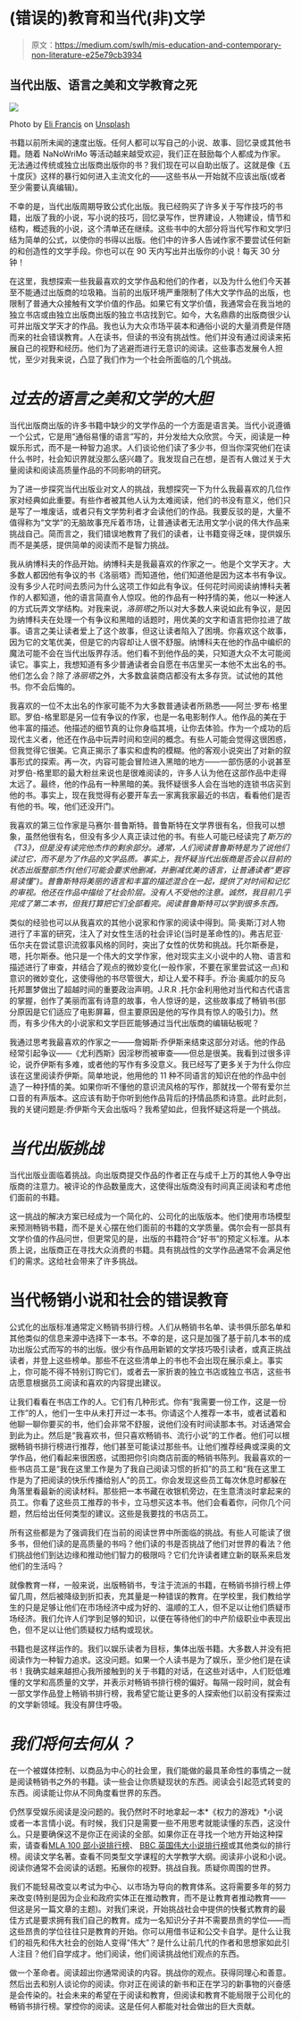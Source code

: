 # (错误的)教育和当代(非)文学

> 原文：<https://medium.com/swlh/mis-education-and-contemporary-non-literature-e25e79cb3934>

## 当代出版、语言之美和文学教育之死

![](img/bb09121460599d35527f623bf8be55da.png)

Photo by [Eli Francis](https://unsplash.com/@elifrancis?utm_source=medium&utm_medium=referral) on [Unsplash](https://unsplash.com?utm_source=medium&utm_medium=referral)

书籍以前所未闻的速度出版。任何人都可以写自己的小说、故事、回忆录或其他书籍。随着 NaNoWriMo 等活动越来越受欢迎，我们正在鼓励每个人都成为作家。无法通过传统或独立出版商出版你的书？我们现在可以自助出版了。这就是像《五十度灰》这样的暴行如何进入主流文化的——这些书从一开始就不应该出版(或者至少需要认真编辑)。

不幸的是，当代出版周期导致公式化出版。我已经购买了许多关于写作技巧的书籍，出版了我的小说，写小说的技巧，回忆录写作，世界建设，人物建设，情节和结构，概述我的小说，这个清单还在继续。这些书中的大部分将当代写作和文学归结为简单的公式，以使你的书得以出版。他们中的许多人告诫作家不要尝试任何新的和创造性的文学手段。你也可以在 90 天内写出并出版你的小说！每天 30 分钟！

在这里，我想探索一些我最喜欢的文学作品和他们的作者，以及为什么他们今天甚至不能通过出版商的垃圾箱。当前的出版环境严重限制了伟大文学作品的出版，也限制了普通大众接触有文学价值的作品。如果它有文学价值，我通常会在我当地的独立书店或由独立出版商出版的独立书店找到它。如今，大名鼎鼎的出版商很少认可并出版文学天才的作品。我也认为大众市场平装本和通俗小说的大量消费是伴随而来的社会错误教育。人在读书，但读的书没有挑战性。他们并没有通过阅读来拓展自己的视野和经历。他们为了逃避而进行无意识的阅读。这些事态发展令人担忧，至少对我来说，凸显了我们作为一个社会所面临的几个挑战。

# *过去的语言之美和文学的大胆*

当代出版商出版的许多书籍中缺少的文学作品的一个方面是语言美。当代小说遵循一个公式，它是用“通俗易懂的语言”写的，并分发给大众欣赏。今天，阅读是一种娱乐形式，而不是一种智力追求。人们谈论他们读了多少书，但当你深究他们在读什么书时，社会知识界就没那么感兴趣了。我发现自己在想，是否有人做过关于大量阅读和阅读高质量作品的不同影响的研究。

为了进一步探究当代出版业对文人的挑战，我想探究一下为什么我最喜欢的几位作家对经典如此重要。有些作者被其他人认为太难阅读，他们的书没有意义，他们只是写了一堆废话，或者只有文学势利者才会读他们的作品。我要反驳的是，大量不值得称为“文学”的无脑故事充斥着市场，让普通读者无法用文学小说的伟大作品来挑战自己。简而言之，我们错误地教育了我们的读者，让书籍变得乏味，提供娱乐而不是美感，提供简单的阅读而不是智力挑战。

我从纳博科夫的作品开始。纳博科夫是我最喜欢的作家之一。他是个文学天才。大多数人都因他有争议的书《洛丽塔》而知道他，他们知道他是因为这本书有争议。没有多少人花时间去质问为什么这项工作如此有争议。任何花时间阅读纳博科夫著作的人都知道，他的语言简直令人惊叹。他的作品有一种抒情的美，他以一种迷人的方式玩弄文学结构。对我来说，*洛丽塔*之所以对大多数人来说如此有争议，是因为纳博科夫在处理一个有争议和黑暗的话题时，用优美的文字和语言把你拉进了故事。语言之美让读者爱上了这个故事，但这让读者陷入了困境。你喜欢这个故事，因为它的文笔优美，但是它的内容却让人很不舒服。纳博科夫在他的作品中编织的魔法可能不会在当代出版界存活。他们看不到他作品的美，只知道大众不太可能阅读它。事实上，我想知道有多少普通读者会自愿在书店里买一本他不太出名的书。他们怎么会？除了*洛丽塔*之外，大多数盒装商店都没有太多存货。试试他的其他书。你不会后悔的。

我喜欢的一位不太出名的作家可能不为大多数普通读者所熟悉——阿兰·罗布·格里耶。罗伯-格里耶是另一位有争议的作家，也是一名电影制作人。他作品的美在于他丰富的描述。他描述的细节真的让你身临其境，让你去体验。作为一个成功的后现代主义者，他还在作品中玩弄时间和空间的概念。有些人可能会觉得这很困惑，但我觉得它很美。它真正揭示了事实和虚构的模糊。他的客观小说突出了对新的叙事形式的探索。再一次，内容可能会冒险进入黑暗的地方——一部伤感的小说甚至对罗伯-格里耶的最大粉丝来说也是很难阅读的，许多人认为他在这部作品中走得太远了。最终，他的作品有一种黑暗的美。我怀疑很多人会在当地的连锁书店买到他的书。事实上，现在我觉得有必要开车去一家离我家最近的书店，看看他们是否有他的书。唉，他们还没开门。

我喜欢的第三位作家是马赛尔·普鲁斯特。普鲁斯特在文学界很有名，但我可以想象，虽然他很有名，但没有多少人真正读过他的书。有些人可能已经读完了*斯万的《T3》，但是没有读完他杰作的剩余部分。通常，人们阅读普鲁斯特是为了说他们读过它，而不是为了作品的文学品质。事实上，我怀疑当代出版商是否会以目前的状态出版整部杰作(他们可能会要求他删减，并删减优美的语言，让普通读者“更容易读懂”)。普鲁斯特将美丽的语言和丰富的描述混合在一起，提供了对时间和记忆的审视。他还在作品中描绘了社会阶层。没有人不受他的注意。诚然，我目前几乎完成了第二本书，但我打算把它们全部看完。阅读普鲁斯特可以学到很多东西。*

类似的经验也可以从我喜欢的其他小说家和作家的阅读中得到。简·奥斯汀对人物进行了丰富的研究，注入了对女性生活的社会评论(当时是革命性的)。弗吉尼亚·伍尔夫在尝试意识流叙事风格的同时，突出了女性的优势和挑战。托尔斯泰是，嗯，托尔斯泰。他只是一个伟大的文学作家，他对现实主义小说中的人物、语言和描述进行了审查，并结合了观点的微妙变化(一般作家，不要在家里尝试这一点)和意识的微妙变化，这使得他的书尽管很大，却让人爱不释手。乔治·奥威尔的反乌托邦噩梦做出了超越时间的重要政治声明。J.R.R .托尔金利用他对当代和古代语言的掌握，创作了美丽而富有诗意的故事，令人惊讶的是，这些故事成了畅销书(部分原因是它们适应了电影屏幕，但主要原因是他的写作具有惊人的吸引力)。然而，有多少伟大的小说家和文学巨匠能够通过当代出版商的编辑砧板呢？

我通过思考我最喜欢的作家之一——詹姆斯·乔伊斯来结束这部分对话。他的作品经常引起争议——《尤利西斯》因淫秽而被审查——但总是很美。我看到过很多评论，说乔伊斯有多难，或者他的写作有多没意义。我已经写了更多关于为什么你应该在这里阅读乔伊斯。简单地说，他用他的 11 种不同语言的知识在他的作品中创造了一种抒情的美。如果你听不懂他的意识流风格的写作，那就找一个带有爱尔兰口音的有声版本。这应该有助于你听到他作品背后的抒情品质和诗意。此时此刻，我的关键问题是:乔伊斯今天会出版吗？我希望如此，但我怀疑这将是一个挑战。

# *当代出版挑战*

当代出版业面临着挑战。向出版商提交作品的作者正在与成千上万的其他人争夺出版商的注意力。被评论的作品数量庞大，这使得出版商没有时间真正阅读和考虑他们面前的书籍。

这一挑战的解决方案已经成为一个简化的、公司化的出版版本。他们使用市场模型来预测畅销书籍，而不是关心摆在他们面前的书籍的文学质量。偶尔会有一部具有文学价值的作品问世，但更常见的是，出版的书籍符合“好书”的预定义标准。从本质上说，出版商正在寻找大众消费的书籍。具有挑战性的文学作品通常不会满足他们的需求。这给社会带来了许多挑战。

# 当代畅销小说和社会的错误教育

公式化的出版标准通常定义畅销书排行榜。人们从畅销书名单、读书俱乐部名单和其他类似的信息来源中选择下一本书。不幸的是，这只是加强了基于前几本书的成功出版公式而写的书的出版。很少有作品用新颖的文学技巧吸引读者，或真正挑战读者，并登上这些榜单。那些不在这些清单上的书也不会出现在展示桌上。事实上，你可能不得不特别订购它们，或者去一家折衷的独立书店或独立书店，这些书店愿意根据员工阅读和喜欢的内容提出建议。

让我们看看在书店工作的人。它们有几种形式。你有“我需要一份工作，这是一份工作”的人，他们一生中从未打开过一本书。你请这个人推荐一本书，或者试着和他聊一聊你要买的书，他们会非常不舒服，说他们没有时间读那本书。对话通常会到此为止。然后是“我喜欢书，但只喜欢畅销书、流行小说”的工作者。他们可以根据畅销书排行榜进行推荐，他们甚至可能读过那些书。让他们推荐经典或深奥的文学作品，他们看起来很困惑，试图把你引向商店前面的畅销书陈列。我最喜欢的一些书店员工是“我在这里工作是为了我自己阅读习惯的折扣”的员工和“我在这里工作是为了把阅读的快乐传播给别人”的员工。你会发现这些员工每次休息时都躲在角落里看最新的阅读材料。那些把一本书藏在收银机旁边，在生意清淡时拿起来的员工。你看了这些员工推荐的书卡，立马想买这本书。他们会看着你，问你几个问题，然后给出任何类型的建议。这些是我要找的书店员工。

所有这些都是为了强调我们在当前的阅读世界中所面临的挑战。有些人可能读了很多书，但他们读的是高质量的书吗？他们读的书是否挑战了他们对世界的看法？他们挑战他们到达边缘和推动他们智力的极限吗？它们允许读者建立新的联系来启发他们的生活吗？

就像教育一样，一般来说，出版畅销书，专注于流派的书籍，在畅销书排行榜上停留几周，然后被降级到折扣表，充其量是一种错误的教育。在学校里，我们教给学生的只是足够让他们在市场经济中成为好的、温顺的工人，但不足以让他们质疑市场经济。我们允许人们学到足够的知识，以便在等待他们的中产阶级职业中表现出色，但不足以让他们质疑权力结构或现状。

书籍也是这样运作的。我们以娱乐读者为目标，集体出版书籍。大多数人并没有把阅读作为一种智力追求。这没问题。如果一个人读书是为了娱乐，至少他们是在读书！我确实越来越担心我所接触到的关于书籍的对话，在这些对话中，人们贬低难懂的文学和高质量的文学，并表示对畅销书排行榜的偏好。每隔一段时间，就会有一部文学作品登上畅销书排行榜，我希望它能让更多的人探索他们以前没有探索过的文学新领域。我没有屏住呼吸。

# *我们将何去何从？*

在一个被媒体控制、以商品为中心的社会里，我们能做的最具革命性的事情之一就是阅读畅销书之外的书籍。读一些会让你质疑现状的东西。阅读会引起范式转变的东西。阅读能让你从不同角度看世界的东西。

仍然享受娱乐阅读是没问题的。我仍然时不时地拿起一本*《权力的游戏》*小说或者一本言情小说。有时候，我们只是需要一些不用思考就能读懂的东西，这没什么。只是要确保这不是你正在阅读的全部。如果你正在寻找一个地方开始这种探索，请查看[MLA 100 部小说排行榜](http://www.modernlibrary.com/top-100/100-best-novels/)、 [BBC 英国伟大小说排行榜](http://www.bbc.com/culture/story/20151204-the-100-greatest-british-novels)或其他类似的排行榜。阅读文学名著。查看不同类型文学课程的大学教学大纲。阅读非小说和小说。阅读你通常不会阅读的话题。拓展你的视野。挑战自我。质疑你周围的世界。

我们不能轻易改变以考试为中心、以市场为导向的教育体系。这将需要多年的努力来改变(特别是因为企业和政府实体正在推动教育，而不是让教育者推动教育——但这是另一篇文章的主题)。对我们来说，开始挑战社会中提供的快餐式教育的最佳方式是要求拥有我们自己的教育。成为一名知识分子并不需要昂贵的学位——而这些昂贵的学位往往只是教育的开始。你可以用借书证和公交卡自学。是什么让我们的祖先和伟大社会的创始人变得“伟大”？是什么让前几代的作者和思想家如此引人注目？他们自学成才。他们阅读，他们阅读挑战他们观点的东西。

做一个革命者。阅读超出你通常阅读的内容。挑战你的观点。获得同理心和善意。然后出去和别人谈论你的阅读。你对正在阅读的新书和正在学习的新事物的兴奋感是会传染的。社会未来的希望在于阅读和教育，但阅读和教育不能局限于公司化的畅销书排行榜。掌控你的阅读。这是任何人都能对社会做出的巨大贡献。